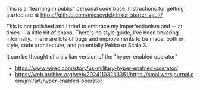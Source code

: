 This is a "learning in public" personal code base. Instructions for getting started are at https://github.com/micseydel/tinker-starter-vault/

This is not polished and I tried to embrace my imperfectionism and -- at times -- a little bit of chaos. There's no style guide, I've been tinkering informally. There are lots of bugs and improvements to be made, both in style, code architecture, and potentially Pekko or Scala 3.

It can be thought of a civilian version of the "hyper-enabled operator"
- https://www.wired.com/story/us-military-hyper-enabled-operator/
- https://web.archive.org/web/20241103233351/https://smallwarsjournal.com/jrnl/art/hyper-enabled-operator
